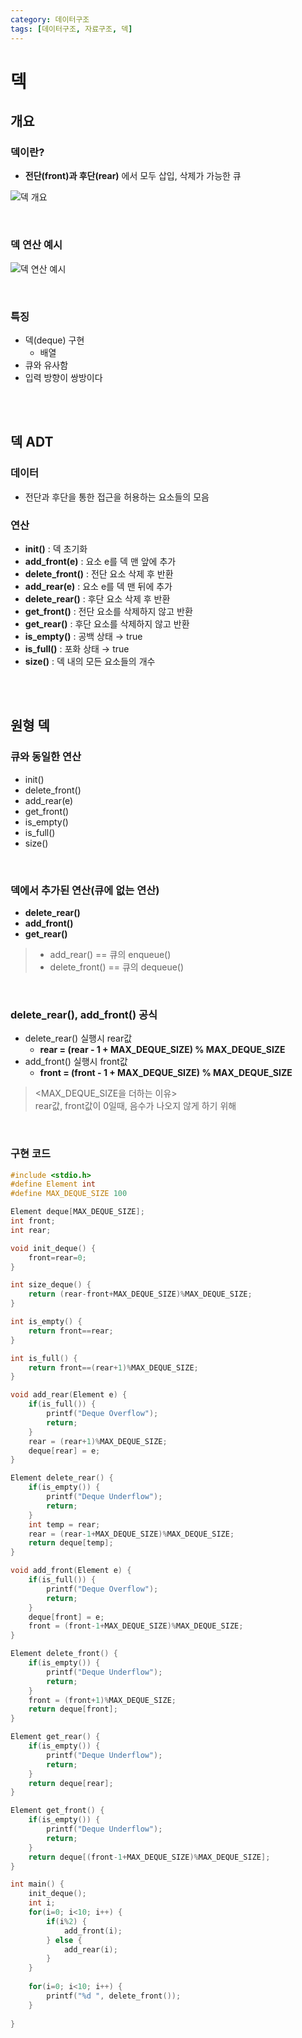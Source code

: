```yaml
---
category: 데이터구조
tags: [데이터구조, 자료구조, 덱]
---
```


# 덱

## 개요

### 덱이란?

- **전단(front)과 후단(rear)** 에서 모두 삽입, 삭제가 가능한 큐

![덱 개요](/assets/img/데이터구조_덱/Untitled_33.png)

<br/>

### 덱 연산 예시

![덱 연산 예시](/assets/img/데이터구조_덱/Untitled_34.png)

<br/>

### 특징

- 덱(deque) 구현
  - 배열
- 큐와 유사함
- 입력 방향이 쌍방이다

<br/><br/>

## 덱 ADT

### 데이터

- 전단과 후단을 통한 접근을 허용하는 요소들의 모음

### 연산

- **init()** : 덱 초기화
- **add_front(e)** : 요소 e를 덱 맨 앞에 추가
- **delete_front()** : 전단 요소 삭제 후 반환
- **add_rear(e)** : 요소 e를 덱 맨 뒤에 추가
- **delete_rear()** : 후단 요소 삭제 후 반환
- **get_front()** : 전단 요소를 삭제하지 않고 반환
- **get_rear()** : 후단 요소를 삭제하지 않고 반환
- **is_empty()** : 공백 상태 → true
- **is_full()** : 포화 상태 → true
- **size()** : 덱 내의 모든 요소들의 개수

<br/><br/>

## 원형 덱

### 큐와 동일한 연산

- init()
- delete_front()
- add_rear(e)
- get_front()
- is_empty()
- is_full()
- size()

<br/>

### 덱에서 추가된 연산(큐에 없는 연산)

- **delete_rear()**
- **add_front()**
- **get_rear()**

> - add_rear() == 큐의 enqueue()
> - delete_front() == 큐의 dequeue()

<br/>

### delete_rear(), add_front() 공식

- delete_rear() 실행시 rear값
  - **rear = (rear - 1 + MAX_DEQUE_SIZE) % MAX_DEQUE_SIZE**
- add_front() 실행시 front값
  - **front = (front - 1 + MAX_DEQUE_SIZE) % MAX_DEQUE_SIZE**

> <MAX_DEQUE_SIZE을 더하는 이유>  
rear값, front값이 0일때, 음수가 나오지 않게 하기 위해

<br/>

### 구현 코드

```c
#include <stdio.h>
#define Element int
#define MAX_DEQUE_SIZE 100

Element deque[MAX_DEQUE_SIZE];
int front;
int rear;

void init_deque() {
	front=rear=0;
}

int size_deque() {
	return (rear-front+MAX_DEQUE_SIZE)%MAX_DEQUE_SIZE;
}

int is_empty() {
	return front==rear;
}

int is_full() {
	return front==(rear+1)%MAX_DEQUE_SIZE;
}

void add_rear(Element e) {
	if(is_full()) {
		printf("Deque Overflow");
		return;
	}
	rear = (rear+1)%MAX_DEQUE_SIZE;
	deque[rear] = e;
}

Element delete_rear() {
	if(is_empty()) {
		printf("Deque Underflow");
		return;
	}
	int temp = rear;
	rear = (rear-1+MAX_DEQUE_SIZE)%MAX_DEQUE_SIZE;
	return deque[temp];
}

void add_front(Element e) {
	if(is_full()) {
		printf("Deque Overflow");
		return;
	}
	deque[front] = e;
	front = (front-1+MAX_DEQUE_SIZE)%MAX_DEQUE_SIZE;
}

Element delete_front() {
	if(is_empty()) {
		printf("Deque Underflow");
		return;
	}
	front = (front+1)%MAX_DEQUE_SIZE;
	return deque[front];
}

Element get_rear() {
	if(is_empty()) {
		printf("Deque Underflow");
		return;
	}
	return deque[rear];
}

Element get_front() {
	if(is_empty()) {
		printf("Deque Underflow");
		return;
	}
	return deque[(front-1+MAX_DEQUE_SIZE)%MAX_DEQUE_SIZE];
}

int main() {
	init_deque();
	int i;
	for(i=0; i<10; i++) {
		if(i%2) {
			add_front(i);
		} else {
			add_rear(i);
		}
	}
	
	for(i=0; i<10; i++) {
		printf("%d ", delete_front());
	}
		
}
```